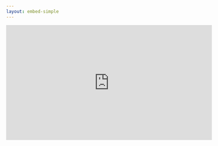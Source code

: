 ```yaml
---
layout: embed-simple
---
```

<div class="video-container">
    <iframe width="560" height="315" src="https://www.youtube.com/embed/rx7RYxP6QM0" frameborder="0" allowfullscreen></iframe>
</div>
